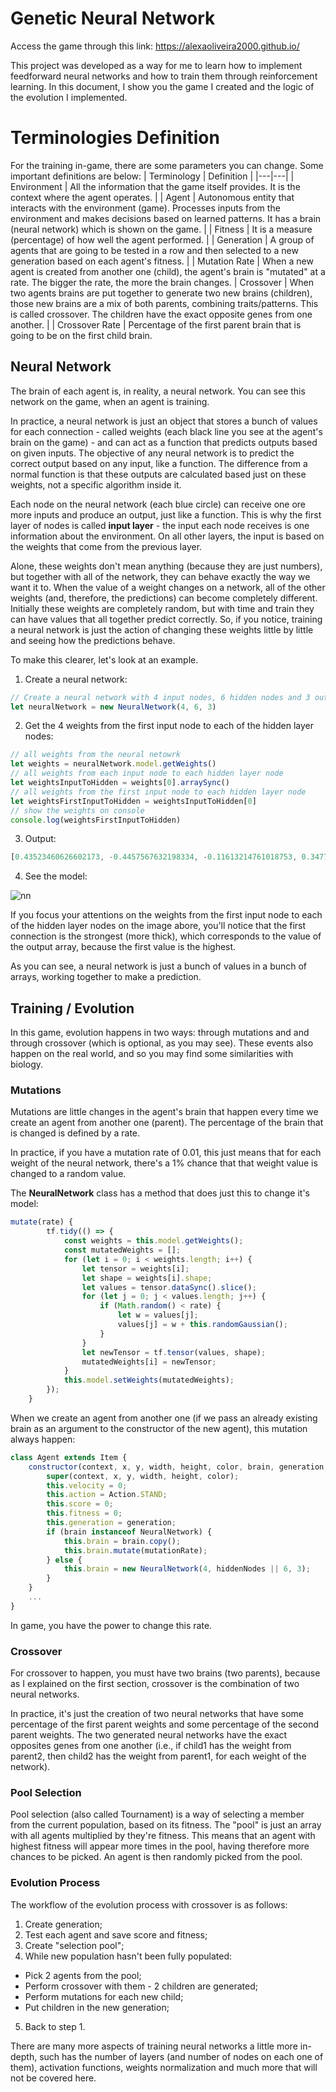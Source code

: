# Genetic Neural Network
Access the game through this link: https://alexaoliveira2000.github.io/

This project was developed as a way for me to learn how to implement feedforward neural networks and how to train them through reinforcement learning. In this document, I show you the game I created and the logic of the evolution I implemented.

# Terminologies Definition
For the training in-game, there are some parameters you can change. Some important definitions are below:
| Terminology | Definition |
|---|---|
| Environment | All the information that the game itself provides. It is the context where the agent operates. |
| Agent | Autonomous entity that interacts with the environment (game). Processes inputs from the environment and makes decisions based on learned patterns. It has a brain  (neural network) which is shown on the game.  |
| Fitness | It is a measure (percentage) of how well the agent performed. |
| Generation | A group of agents that are going to be tested in a row and then selected to a new generation based on each agent's fitness. |
| Mutation Rate | When a new agent is created from another one (child), the agent's brain is "mutated" at a rate. The bigger the rate, the more the brain changes.
| Crossover | When two agents brains are put together to generate two new brains (children), those new brains are a mix of both parents, combining traits/patterns. This is called crossover. The children have the exact opposite genes from one another. |
| Crossover Rate | Percentage of the first parent brain that is going to be on the first child brain.

## Neural Network
The brain of each agent is, in reality, a neural network. You can see this network on the game, when an agent is training.

In practice, a neural network is just an object that stores a bunch of values for each connection - called weights (each black line you see at the agent's brain on the game) - and can act as a function that predicts outputs based on given inputs. The objective of any neural network is to predict the correct output based on any input, like a function. The difference from a normal function is that these outputs are calculated based just on these weights, not a specific algorithm inside it.

Each node on the neural network (each blue circle) can receive one ore more inputs and produce an output, just like a function. This is why the first layer of nodes is called **input layer** - the input each node receives is one information about the environment. On all other layers, the input is based on the weights that come from the previous layer.

Alone, these weights don't mean anything (because they are just numbers), but together with all of the network, they can behave exactly the way we want it to. When the value of a weight changes on a network, all of the other weights (and, therefore, the predictions) can become completely different.
Initially these weights are completely random, but with time and train they can have values that all together predict correctly. So, if you notice, training a neural network is just the action of changing these weights little by little and seeing how the predictions behave.

To make this clearer, let's look at an example.

1. Create a neural network:
```` js
// Create a neural network with 4 input nodes, 6 hidden nodes and 3 output nodes
let neuralNetwork = new NeuralNetwork(4, 6, 3)
````
2. Get the 4 weights from the first input node to each of the hidden layer nodes:
```` js
// all weights from the neural netowrk
let weights = neuralNetwork.model.getWeights()
// all weights from each input node to each hidden layer node
let weightsInputToHidden = weights[0].arraySync()
// all weights from the first input node to each hidden layer node
let weightsFirstInputToHidden = weightsInputToHidden[0]
// show the weights on console
console.log(weightsFirstInputToHidden)
````
3. Output:
```` js
[0.43523460626602173, -0.4457567632198334, -0.11613214761018753, 0.3477533161640167, -0.7608528733253479, -0.6688799858093262]
````

4. See the model:

![nn](https://github.com/alexaoliveira2000/genetic-mario/assets/77057098/404f9abe-1b01-4ceb-9420-410bec4ae984)

If you focus your attentions on the weights from the first input node to each of the hidden layer nodes on the image abore, you'll notice that the first connection is the strongest (more thick), which corresponds to the value of the output array, because the first value is the highest.

As you can see, a neural network is just a bunch of values in a bunch of arrays, working together to make a prediction.

## Training / Evolution
In this game, evolution happens in two ways: through mutations and and through crossover (which is optional, as you may see). These events also happen on the real world, and so you may find some similarities with biology.

### Mutations
Mutations are little changes in the agent's brain that happen every time we create an agent from another one (parent). The percentage of the brain that is changed is defined by a rate.

In practice, if you have a mutation rate of 0.01, this just means that for each weight of the neural network, there's a 1% chance that that weight value is changed to a random value.

The **NeuralNetwork** class has a method that does just this to change it's model:
```` js
mutate(rate) {
        tf.tidy(() => {
            const weights = this.model.getWeights();
            const mutatedWeights = [];
            for (let i = 0; i < weights.length; i++) {
                let tensor = weights[i];
                let shape = weights[i].shape;
                let values = tensor.dataSync().slice();
                for (let j = 0; j < values.length; j++) {
                    if (Math.random() < rate) {
                        let w = values[j];
                        values[j] = w + this.randomGaussian();
                    }
                }
                let newTensor = tf.tensor(values, shape);
                mutatedWeights[i] = newTensor;
            }
            this.model.setWeights(mutatedWeights);
        });
    }
````

When we create an agent from another one (if we pass an already existing brain as an argument to the constructor of the new agent), this mutation always happen:
```` js
class Agent extends Item {
    constructor(context, x, y, width, height, color, brain, generation, mutationRate, hiddenNodes) {
        super(context, x, y, width, height, color);
        this.velocity = 0;
        this.action = Action.STAND;
        this.score = 0;
        this.fitness = 0;
        this.generation = generation;
        if (brain instanceof NeuralNetwork) {
            this.brain = brain.copy();
            this.brain.mutate(mutationRate);
        } else {
            this.brain = new NeuralNetwork(4, hiddenNodes || 6, 3);
        }
    }
    ...
}
````

In game, you have the power to change this rate.

### Crossover
For crossover to happen, you must have two brains (two parents), because as I explained on the first section, crossover is the combination of two neural networks.

In practice, it's just the creation of two neural networks that have some percentage of the first parent weights and some percentage of the second parent weights. The two generated neural networks have the exact opposites genes from one another (i.e., if child1 has the weight from parent2, then child2 has the weight from parent1, for each weight of the network).

### Pool Selection
Pool selection (also called Tournament) is a way of selecting a member from the current population, based on its fitness. The "pool" is just an array with all agents multiplied by they're fitness. This means that an agent with highest fitness will appear more times in the pool, having therefore more chances to be picked. An agent is then randomly picked from the pool. 

### Evolution Process
The workflow of the evolution process with crossover is as follows:
1. Create generation;
2. Test each agent and save score and fitness;
3. Create "selection pool";
4. While new population hasn't been fully populated:
- Pick 2 agents from the pool;
- Perform crossover with them - 2 children are generated;
- Perform mutations for each new child;
- Put children in the new generation;
5. Back to step 1.

There are many more aspects of training neural networks a little more in-depth, such has the number of layers (and number of nodes on each one of them), activation functions, weights normalization and much more that will not be covered here.
